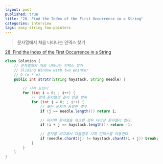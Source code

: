```yaml
---
layout: post
published: true
title: "28. Find the Index of the First Occurrence in a String"
categories: interview
tags: easy string two-pointers
---
```


> 문자열에서 처음 나타나는 인덱스 찾기

[28. Find the Index of the First Occurrence in a String](https://leetcode.com/problems/find-the-index-of-the-first-occurrence-in-a-string/)

```java
class Solution {
    // 문자열에서 처음 나타나는 인덱스 찾기
    // Sliding Window with two pointer
    // O (n * m)
    public int strStr(String haystack, String needle) {
        
        // 시작 포인터
        for (int i = 0; ; i++) {
            // 검색 문자열의 길이 만큼 반복
            for (int j = 0; ; j++) {
                // 모든 문자가 동일한 경우
                if (j == needle.length()) return i;
                
                // 마지막 문자열을 체크한 경우 더이상 문자열이 없다.
                if (i + j == haystack.length()) return -1;
                
                // 문자를 비교해서 다를경우 시작 인덱스를 이동한다. 
                if (needle.charAt(j) != haystack.charAt(i + j)) break;
            }
        }
    }
}
```
